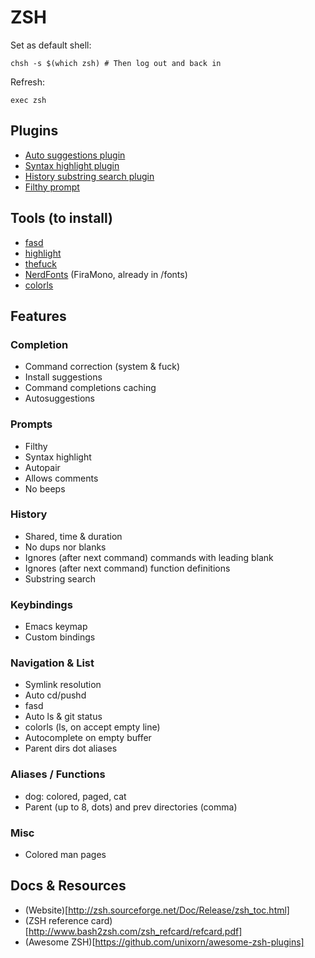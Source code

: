 # ZSH

Set as default shell:
```
chsh -s $(which zsh) # Then log out and back in
```

Refresh:
```
exec zsh
```

## Plugins

- [Auto suggestions plugin](https://github.com/zsh-users/zsh-autosuggestions)
- [Syntax highlight plugin](https://github.com/zsh-users/zsh-syntax-highlighting)
- [History substring search plugin](https://github.com/zsh-users/zsh-history-substring-search)
- [Filthy prompt](https://github.com/molovo/filthy)

## Tools (to install)

- [fasd](https://github.com/clvv/fasd)
- [highlight](https://linux.die.net/man/1/highlight)
- [thefuck](https://github.com/nvbn/thefuck)
- [NerdFonts](https://github.com/ryanoasis/nerd-fonts) (FiraMono, already in /fonts)
- [colorls](https://github.com/athityakumar/colorls)

## Features

### Completion

- Command correction (system & fuck)
- Install suggestions
- Command completions caching
- Autosuggestions

### Prompts

- Filthy
- Syntax highlight
- Autopair
- Allows comments
- No beeps

### History

- Shared, time & duration
- No dups nor blanks
- Ignores (after next command) commands with leading blank
- Ignores (after next command) function definitions
- Substring search

### Keybindings

- Emacs keymap
- Custom bindings

### Navigation & List

- Symlink resolution
- Auto cd/pushd
- fasd
- Auto ls & git status
- colorls (ls, on accept empty line)
- Autocomplete on empty buffer
- Parent dirs dot aliases

### Aliases / Functions

- dog: colored, paged, cat
- Parent (up to 8, dots) and prev directories (comma)

### Misc

- Colored man pages

## Docs & Resources

- (Website)[http://zsh.sourceforge.net/Doc/Release/zsh_toc.html]
- (ZSH reference card)[http://www.bash2zsh.com/zsh_refcard/refcard.pdf]
- (Awesome ZSH)[https://github.com/unixorn/awesome-zsh-plugins]
